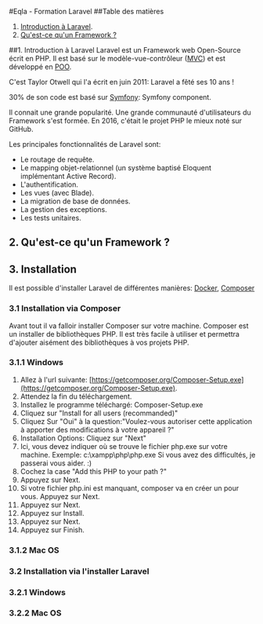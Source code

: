#Eqla - Formation Laravel
##Table des matières
1. [Introduction à Laravel](#introduction).
2. [Qu'est-ce qu'un Framework ?](#framework)

##1. Introduction à Laravel <a name="introduction"/>
Laravel est un Framework web Open-Source écrit en PHP. Il est basé sur le modèle-vue-contrôleur ([MVC](https://fr.wikipedia.org/wiki/Mod%C3%A8le-vue-contr%C3%B4leur)) et est développé en [POO](https://fr.wikipedia.org/wiki/Programmation_orient%C3%A9e_objet).

C'est Taylor Otwell qui l'a écrit en juin 2011: Laravel a fêté ses 10 ans !

30% de son code est basé sur [Symfony](http://www.google.be): Symfony component.

Il connait une grande popularité. Une grande communauté d'utilisateurs du Framework s'est formée. En 2016, c'était le projet PHP le mieux noté sur GitHub.

Les principales fonctionnalités de Laravel sont:
- Le routage de requête.
- Le mapping objet-relationnel (un système baptisé Eloquent implémentant Active Record).
- L'authentification.
- Les vues (avec Blade).
- La migration de base de données.
- La gestion des exceptions.
- Les tests unitaires.

## 2. Qu'est-ce qu'un Framework ? <a name="framework"></a>

## 3. Installation <a name="installation"></a>
Il est possible d'installer Laravel de différentes manières: [Docker](https://fr.wikipedia.org/wiki/Docker_(logiciel)), [Composer](https://getcomposer.org/Composer-Setup.exe)
### 3.1 Installation via Composer
Avant tout il va falloir installer Composer sur votre machine.
Composer est un installer de bibliothèques PHP. Il est très facile à utiliser et permettra d'ajouter aisément des bibliothèques à vos projets PHP.

### 3.1.1 Windows
1. Allez à l'url suivante: [https://getcomposer.org/Composer-Setup.exe](https://getcomposer.org/Composer-Setup.exe).
2. Attendez la fin du téléchargement.
3. Installez le programme téléchargé: Composer-Setup.exe
4. Cliquez sur "Install for all users (recommanded)"
5. Cliquez Sur "Oui" à la question:"Voulez-vous autoriser cette application à apporter des modifications à votre appareil ?"
6. Installation Options: Cliquez sur "Next"
7. Ici, vous devez indiquer où se trouve le fichier php.exe sur votre machine. Exemple: c:\xampp\php\php.exe Si vous avez des difficultés, je passerai vous aider. :)
8. Cochez la case "Add this PHP to your path ?"
9. Appuyez sur Next.
10. Si votre fichier php.ini est manquant, composer va en créer un pour vous. Appuyez sur Next.
11. Appuyez sur Next.
12. Appuyez sur Install.
13. Appuyez sur Next.
14. Appuyez sur Finish.
### 3.1.2 Mac OS

### 3.2 Installation via l'installer Laravel
### 3.2.1 Windows 
### 3.2.2 Mac OS

